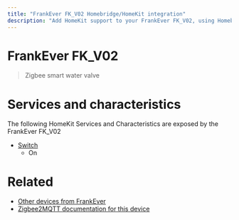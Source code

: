 ```yaml
---
title: "FrankEver FK_V02 Homebridge/HomeKit integration"
description: "Add HomeKit support to your FrankEver FK_V02, using Homebridge, Zigbee2MQTT and homebridge-z2m."
---
```

<!---
This file has been GENERATED using src/docgen/docgen.ts
DO NOT EDIT THIS FILE MANUALLY!
-->
# FrankEver FK_V02
> Zigbee smart water valve


# Services and characteristics
The following HomeKit Services and Characteristics are exposed by
the FrankEver FK_V02

* [Switch](../../switch.md)
  * On


# Related
* [Other devices from FrankEver](../index.md#frankever)
* [Zigbee2MQTT documentation for this device](https://www.zigbee2mqtt.io/devices/FK_V02.html)